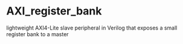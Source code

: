 # AXI_register_bank
lightweight AXI4-Lite slave peripheral in Verilog that exposes a small register bank to a master
